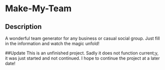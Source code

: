 # Make-My-Team

## Description

A wonderful team generator for any business or casual social group. Just fill in the information and watch the magic unfold!

##Update
This is an unfinished project. Sadly it does not function current;y, it was just started and not continued. I hope to continue the project at a later date!
